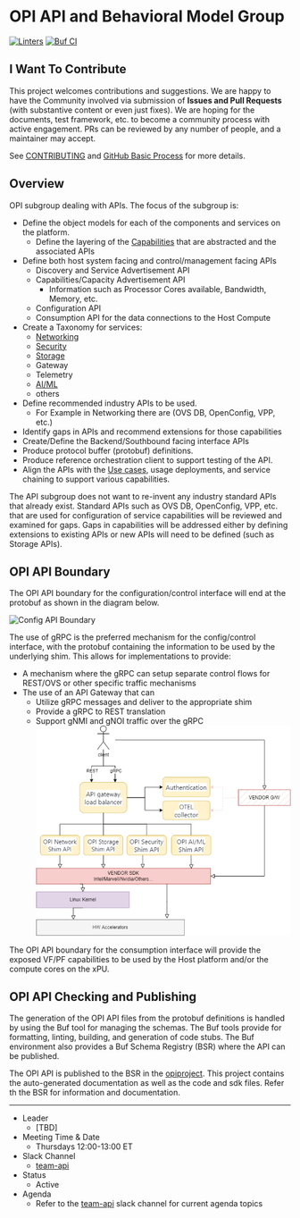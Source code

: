 # OPI API and Behavioral Model Group

[![Linters](https://github.com/opiproject/opi-api/actions/workflows/linters.yml/badge.svg)](https://github.com/opiproject/opi-api/actions/workflows/linters.yml)
[![Buf CI](https://github.com/opiproject/opi-api/actions/workflows/buf.yml/badge.svg)](https://github.com/opiproject/opi-api/actions/workflows/buf.yml)

## I Want To Contribute

This project welcomes contributions and suggestions.  We are happy to have the Community involved via submission of **Issues and Pull Requests** (with substantive content or even just fixes). We are hoping for the documents, test framework, etc. to become a community process with active engagement.  PRs can be reviewed by any number of people, and a maintainer may accept.

See [CONTRIBUTING](https://github.com/opiproject/opi/blob/main/CONTRIBUTING.md) and [GitHub Basic Process](https://github.com/opiproject/opi/blob/main/doc-github-rules.md) for more details.

## Overview

OPI subgroup dealing with APIs.  The focus of the subgroup is:

- Define the object models for each of the components and services on the platform.
  - Define the layering of the [Capabilities](CAPABILITIES.md) that are abstracted and the associated APIs
- Define both host system facing and control/management facing APIs
  - Discovery and Service Advertisement API
  - Capabilities/Capacity Advertisement API
    - Information such as Processor Cores available, Bandwidth, Memory, etc.
  - Configuration API
  - Consumption API for the data connections to the Host Compute
- Create a Taxonomy for services:
  - [Networking](network/README.md)
  - [Security](security/README.md)
  - [Storage](storage/README.md)
  - Gateway
  - Telemetry
  - [AI/ML](aiml/README.md)
  - others
- Define recommended industry APIs to be used.
  - For Example in Networking there are (OVS DB, OpenConfig, VPP, etc.)
- Identify gaps in APIs and recommend extensions for those capabilities
- Create/Define the Backend/Southbound facing interface APIs
- Produce protocol buffer (protobuf) definitions.
- Produce reference orchestration client to support testing of the API.
- Align the APIs with the [Use cases](USECASES.md), usage deployments, and service chaining to support various capabilities.

The API subgroup does not want to re-invent any industry standard APIs that already exist.  Standard APIs such as OVS DB, OpenConfig, VPP, etc. that are used for configuration of service capabilities will be reviewed and examined for gaps.  Gaps in capabilities will be addressed either by defining extensions to existing APIs or new APIs will need to be defined (such as Storage APIs).

## OPI API Boundary

The OPI API boundary for the configuration/control interface will end at the protobuf as shown in the diagram below.

![Config API Boundary](doc/images/Config-API-Boundary.png)

The use of gRPC is the preferred mechanism for the config/control interface, with the protobuf containing the information to be used by the underlying shim.  This allows for implementations to provide:

- A mechanism where the gRPC can setup separate control flows for REST/OVS or other specific traffic mechanisms
- The use of an API Gateway that can
  - Utilize gRPC messages and deliver to the appropriate shim
  - Provide a gRPC to REST translation
  - Support gNMI and gNOI traffic over the gRPC
  ![API Gateway](doc/images/API-GW-Layers.png)

The OPI API boundary for the consumption interface will provide the exposed VF/PF capabilities to be used by the Host platform and/or the compute cores on the xPU.

## OPI API Checking and Publishing

The generation of the OPI API files from the protobuf definitions is handled by using the Buf tool for managing the schemas.  The Buf tools provide for formatting, linting, building, and generation of code stubs.  The Buf environment also provides a Buf Schema Registry (BSR) where the API can be published.

The OPI API is published to the BSR in the [opiproject](https://buf.build/opiproject/opi).  This project contains the auto-generated documentation as well as the code and sdk files.  Refer th the BSR for information and documentation.

---

- Leader
  - [TBD]
- Meeting Time & Date
  - Thursdays 12:00-13:00 ET
- Slack Channel
  - [team-api](https://opi-project.slack.com/archives/C0344KMEAKB)
- Status
  - Active
- Agenda
  - Refer to the [team-api](https://opi-project.slack.com/archives/C0344KMEAKB) slack channel for current agenda topics
